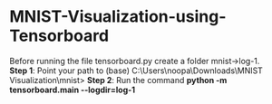 # MNIST-Visualization-using-Tensorboard
Before running the file tensorboard.py create a folder mnist->log-1. </br>
**Step 1**: Point your path to (base) C:\Users\noopa\Downloads\MNIST Visualization\mnist>
**Step 2**: Run the command **python -m tensorboard.main --logdir=log-1**
